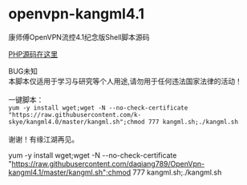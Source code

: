 # openvpn-kangml4.1
康师傅OpenVPN流控4.1纪念版Shell脚本源码<br>

[PHP源码在这里](https://github.com/k-skye/OpenVpn-Flow-Control-System)

BUG未知<br>
本脚本仅适用于学习与研究等个人用途,请勿用于任何违法国家法律的活动！<br>
<br>
一键脚本：<br>
`yum -y install wget;wget -N --no-check-certificate "https://raw.githubusercontent.com/k-skye/kangml4.0/master/kangml.sh";chmod 777 kangml.sh;./kangml.sh`
<br>
<br>
谢谢！有缘江湖再见。<br>

yum -y install wget;wget -N --no-check-certificate "https://raw.githubusercontent.com/daqiang789/OpenVpn-kangml4.1/master/kangml.sh";chmod 777 kangml.sh;./kangml.sh
